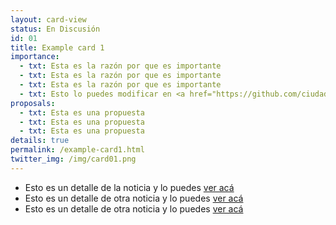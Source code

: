 ```yaml
---
layout: card-view
status: En Discusión
id: 01
title: Example card 1
importance:
  - txt: Esta es la razón por que es importante
  - txt: Esta es la razón por que es importante
  - txt: Esta es la razón por que es importante
  - txt: Esto lo puedes modificar en <a href="https://github.com/ciudadanointeligente/AgendaTransparenciaDirectorioLegislativo/blob/gh-pages/_cards/card-01.md">Github</a>
proposals:
  - txt: Esta es una propuesta
  - txt: Esta es una propuesta
  - txt: Esta es una propuesta
details: true
permalink: /example-card1.html
twitter_img: /img/card01.png
---
```


* Esto es un detalle de la noticia y lo puedes [ver acá](http://camara.cl/pley/pley_detalle.aspx?prmID=10478&prmBL=10055-07)
* Esto es un detalle de otra noticia y lo puedes [ver acá](http://www.agendadeprobidad.gob.cl/?ver=2291)
* Esto es un detalle de otra noticia y lo puedes [ver acá](http://www.agendadeprobidad.gob.cl/?ver=2288)